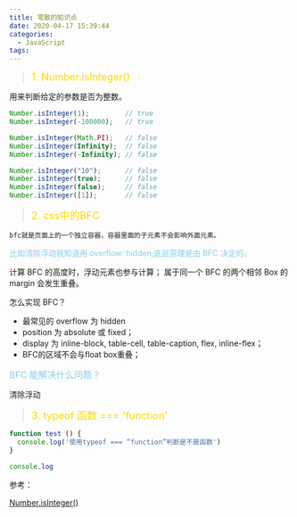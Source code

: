 ```yaml
---
title: 零散的知识点
date: 2020-04-17 15:39:44
categories:
  - JavaScript
tags: 
---
```


> <font color="gold" size="4">1. Number.isInteger() </font>

用来判断给定的参数是否为整数。

```js
Number.isInteger(1);         // true
Number.isInteger(-100000);   // true

Number.isInteger(Math.PI);   // false
Number.isInteger(Infinity);  // false
Number.isInteger(-Infinity); // false

Number.isInteger("10");      // false
Number.isInteger(true);      // false
Number.isInteger(false);     // false
Number.isInteger([1]);       // false
```
> <font color="gold" size="4">2. css中的BFC</font>

<code>bfc就是页面上的一个独立容器，容器里面的子元素不会影响外面元素。</code>

<font color="skyblue">比如清除浮动我知道用 overflow: hidden;底层原理是由 BFC 决定的。</font>

计算 BFC 的高度时，浮动元素也参与计算；
属于同一个 BFC 的两个相邻 Box 的 margin 会发生重叠。

怎么实现 BFC？

+ 最常见的 overflow 为 hidden
+ position 为 absolute 或 fixed；
+ display 为 inline-block, table-cell, table-caption, flex, inline-flex；
+ BFC的区域不会与float box重叠；

<font color="skyblue" size="3">BFC 能解决什么问题？</font>

清除浮动

> <font color="gold" size="4">3. typeof 函数 === 'function'</font>
```js
function test () {
  console.log('使用typeof === “function”判断是不是函数')
}

console.log
```




参考：

[Number.isInteger()](https://developer.mozilla.org/zh-CN/docs/Web/JavaScript/Reference/Global_Objects/Number/isInteger)

